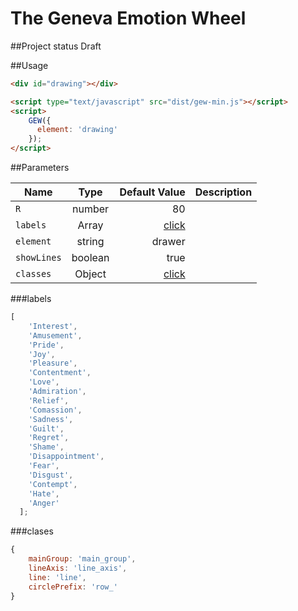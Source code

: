 # The Geneva Emotion Wheel

##Project status
Draft

##Usage
```html
<div id="drawing"></div>

<script type="text/javascript" src="dist/gew-min.js"></script>
<script>
    GEW({
      element: 'drawing'
    });
</script>
```

##Parameters

| Name        | Type            | Default Value  | Description |
| ----------- |:---------------:| --------------:|------------:|
| `R`         | number          | 80              |         |
| `labels`    | Array <string>  | [click](#labels) |            |
| `element`   | string  | drawer             |         |
| `showLines` | boolean | true |            |
| `classes`   | Object  | [click](#classes) |         |

###labels<a name="labels"></a>
```javascript
[
    'Interest',
    'Amusement',
    'Pride',
    'Joy',
    'Pleasure',
    'Contentment',
    'Love',
    'Admiration',
    'Relief',
    'Comassion',
    'Sadness',
    'Guilt',
    'Regret',
    'Shame',
    'Disappointment',
    'Fear',
    'Disgust',
    'Contempt',
    'Hate',
    'Anger'
  ];
```

###clases<a name="classes"></a>
```javascript
{
    mainGroup: 'main_group',
    lineAxis: 'line_axis',
    line: 'line',
    circlePrefix: 'row_'
}
```
